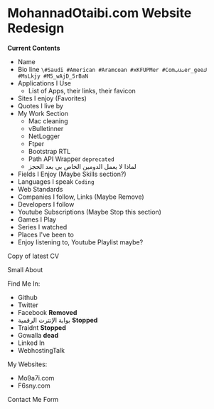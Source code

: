# MohannadOtaibi.com Website Redesign



**Current Contents**

- Name
- Bio line `\#Saudi #American #Aramcoan #xKFUPMer #Comبuتer_geeك #MsLkjy #M5_wAjD_5rBaN`
- Applications I Use
  - List of Apps, their links, their favicon
- Sites I enjoy (Favorites)
- Quotes I live by
- My Work Section
  - Mac cleaning
  - vBulletinner
  - NetLogger
  - Ftper
  - Bootstrap RTL
  - Path API Wrapper `deprecated`
  - لماذا لا يعمل الدومين الخاص بي بعد الحجز
- Fields I Enjoy (Maybe Skills section?)
- Languages I speak `Coding`
- Web Standards
- Companies I follow, Links (Maybe Remove)
- Developers I follow
- Youtube Subscriptions (Maybe Stop this section)
- Games I Play
- Series I watched
- Places I've been to
- Enjoy listening to, Youtube Playlist maybe?





Copy of latest CV

Small About

Find Me In:

- Github
- Twitter
- Facebook **Removed**
- بوابة الإنترت الرقمية **Stopped**
- Traidnt **Stopped**
- Gowalla **dead**
- Linked In
- WebhostingTalk

My Websites:

- Mo9a7i.com
- F6sny.com

Contact Me Form

